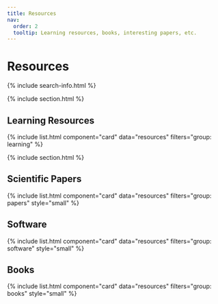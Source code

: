```yaml
---
title: Resources
nav:
  order: 2
  tooltip: Learning resources, books, interesting papers, etc.
---
```


# <i class="fas fa-tools"></i>Resources

{% include search-info.html %}

{% include section.html %}

## Learning Resources

{% include list.html component="card" data="resources" filters="group: learning" %}

{% include section.html %}


## Scientific Papers

{% include list.html component="card" data="resources" filters="group: papers" style="small" %}


## Software

{% include list.html component="card" data="resources" filters="group: software" style="small" %}

## Books

{% include list.html component="card" data="resources" filters="group: books" style="small" %}
